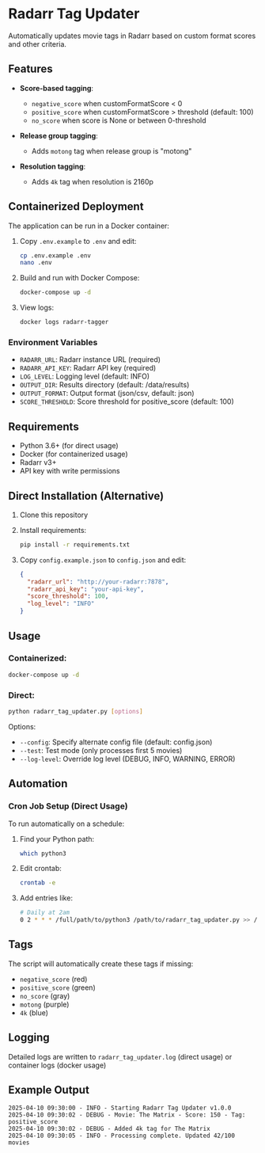 # Radarr Tag Updater

Automatically updates movie tags in Radarr based on custom format scores and other criteria.

## Features

- **Score-based tagging**:
  - `negative_score` when customFormatScore < 0
  - `positive_score` when customFormatScore > threshold (default: 100)
  - `no_score` when score is None or between 0-threshold

- **Release group tagging**:
  - Adds `motong` tag when release group is "motong"

- **Resolution tagging**:
  - Adds `4k` tag when resolution is 2160p

## Containerized Deployment

The application can be run in a Docker container:

1. Copy `.env.example` to `.env` and edit:
   ```bash
   cp .env.example .env
   nano .env
   ```

2. Build and run with Docker Compose:
   ```bash
   docker-compose up -d
   ```

3. View logs:
   ```bash
   docker logs radarr-tagger
   ```

### Environment Variables

- `RADARR_URL`: Radarr instance URL (required)
- `RADARR_API_KEY`: Radarr API key (required)
- `LOG_LEVEL`: Logging level (default: INFO)
- `OUTPUT_DIR`: Results directory (default: /data/results)
- `OUTPUT_FORMAT`: Output format (json/csv, default: json)
- `SCORE_THRESHOLD`: Score threshold for positive_score (default: 100)

## Requirements

- Python 3.6+ (for direct usage)
- Docker (for containerized usage)
- Radarr v3+
- API key with write permissions

## Direct Installation (Alternative)

1. Clone this repository
2. Install requirements:
   ```bash
   pip install -r requirements.txt
   ```

3. Copy `config.example.json` to `config.json` and edit:
   ```json
   {
     "radarr_url": "http://your-radarr:7878",
     "radarr_api_key": "your-api-key",
     "score_threshold": 100,
     "log_level": "INFO"
   }
   ```

## Usage

### Containerized:
```bash
docker-compose up -d
```

### Direct:
```bash
python radarr_tag_updater.py [options]
```

Options:
- `--config`: Specify alternate config file (default: config.json)
- `--test`: Test mode (only processes first 5 movies)
- `--log-level`: Override log level (DEBUG, INFO, WARNING, ERROR)

## Automation

### Cron Job Setup (Direct Usage)

To run automatically on a schedule:

1. Find your Python path:
   ```bash
   which python3
   ```

2. Edit crontab:
   ```bash
   crontab -e
   ```

3. Add entries like:
   ```bash
   # Daily at 2am
   0 2 * * * /full/path/to/python3 /path/to/radarr_tag_updater.py >> /path/to/radarr_tag_updater.log 2>&1
   ```

## Tags

The script will automatically create these tags if missing:
- `negative_score` (red)
- `positive_score` (green) 
- `no_score` (gray)
- `motong` (purple)
- `4k` (blue)

## Logging

Detailed logs are written to `radarr_tag_updater.log` (direct usage) or container logs (docker usage)

## Example Output

```
2025-04-10 09:30:00 - INFO - Starting Radarr Tag Updater v1.0.0
2025-04-10 09:30:02 - DEBUG - Movie: The Matrix - Score: 150 - Tag: positive_score
2025-04-10 09:30:02 - DEBUG - Added 4k tag for The Matrix
2025-04-10 09:30:05 - INFO - Processing complete. Updated 42/100 movies
